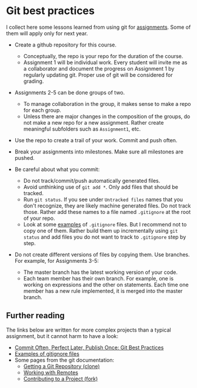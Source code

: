 # Git best practices

I collect here some lessons learned from using git for [assignments](assignments.md). Some of them will apply only for next year.

- Create a github repository for this course.
   - Conceptually, the repo is your repo for the duration of the course.
   - Assignment 1 will be individual work. Every student will invite me as a collaborator and document the progress on Assignment 1 by regularly updating git. Proper use of git will be considered for grading.
- Assignments 2-5 can be done groups of two. 
   - To manage collaboration in the group, it makes sense to make a repo for each group. 
   - Unless there are major changes in the composition of the groups, do not make a new repo for a new assignment. Rather create meaningful subfolders such as `Assignment1`, etc.
- Use the repo to create a trail of your work. Commit and push often.
- Break your assignments into milestones. Make sure all milestones are pushed.
- Be careful about what you commit:  
   - Do not track/commit/push automatically generated files. 
   - Avoid unthinking use of `git add *`. Only add files that should be tracked. 
   - Run `git status`. If you see under `Untracked files` names that you don't recognize, they are likely machine generated files. Do not track those. Rather add these names to a file named `.gitignore` at the root of your repo.
  - Look at some [examples](https://github.com/github/gitignore) of `.gitignore` files. But I recommend not to copy one of them. Rather build them up incrementally using `git status` and add files you do not want to track to `.gitignore` step by step.

- Do not create different versions of files by copying them. Use branches. For example, for Assignments 3-5:
    - The master branch has the latest working version of your code.
    - Each team member has their own branch. For example, one is working on expressions and the other on statements. Each time one member has a new rule implemented, it is merged into the master branch.

## Further reading

The links below are written for more complex projects than a typical assignment, but it cannot harm to have a look:

- [Commit Often, Perfect Later, Publish Once: Git Best Practices](https://sethrobertson.github.io/GitBestPractices/)
- [Examples of gitignore files](https://github.com/github/gitignore)
-  Some pages from the git documentation:
   - [Getting a Git Repository (clone)](https://git-scm.com/book/en/v2/Git-Basics-Getting-a-Git-Repository)
   - [Working with Remotes](https://git-scm.com/book/en/v2/Git-Basics-Working-with-Remotes)
   - [Contributing to a Project (fork)](https://git-scm.com/book/en/v2/GitHub-Contributing-to-a-Project)
